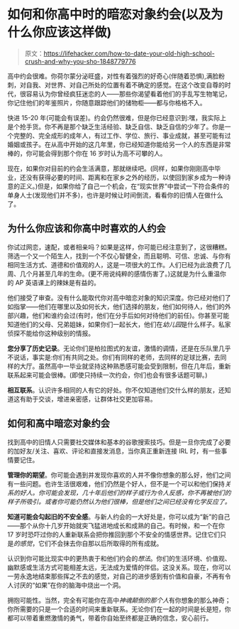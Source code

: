 # 如何和你高中时的暗恋对象约会(以及为什么你应该这样做)

> 原文：<https://lifehacker.com/how-to-date-your-old-high-school-crush-and-why-you-sho-1848779776>

高中约会很难。你荷尔蒙分泌旺盛，对性有着强烈的好奇心(伴随着恐惧),满脸粉刺，对自我、对世界、对自己所处的位置有着不确定的感觉。在这个改变自尊的时代，很容易认为你曾经疯狂迷恋的人——那些你渴望看着他们的手乱写生物笔记，你记住他们的年鉴照片，你随意跟踪他们的储物柜——都与你格格不入。



快进 15-20 年(可能会有误差)。约会仍然很难，但是你已经意识到:嘿，我实际上是个抢手货。你不再是那个缺乏生活经验、缺乏自信、缺乏自信的少年了。你是一个完整的、完全成形的成年人，有过工作、学位、旅行、事业成就，甚至可能有过婚姻或孩子。在从高中开始的这几年里，你已经知道你能给另一个人的东西是非常棒的，你可能会得到那个你在 16 岁时认为高不可攀的人。

现在，如果你对目前的约会生活满意，那就继续吧。(同样，如果你刚刚高中毕业，还没有获得必要的时间、距离和在家乡之外的经历，以使回到家乡成为一种诗意的正义。)但是，如果你给了自己一个机会，在“现实世界”中尝试一下符合条件的单身人士(发现他们并不多)，也许是时候让时间倒流，看看你的旧情人在做什么了。

## 为什么你应该和你高中时喜欢的人约会

你试过网恋，速配，或者相亲吗？如果是这样，你可能已经注意到了，这很糟糕。筛选一个又一个陌生人，找到一个不仅心智健全，而且聪明、可信、忠诚、与你有相同生活方式、道德和价值观的人，这是一项很大的工作。人们已经为此浪费了几周、几个月甚至几年的生命。(更不用说纯粹的感情伤害了。)这就是为什么重温你的 AP 英语课上的辣妹是有益的。

他们接受了审查。没有什么能取代你对高中暗恋对象的知识深度。你已经对他们了如指掌——他们在哪里以及如何长大，他们选择的朋友，他们如何待人，他们的外部兴趣，他们和谁约会过(有时，他们在分手后如何对待他们的前任)。你甚至可能知道他们的父母、兄弟姐妹，如果你们一起长大，他们在*幼儿园*是什么样子。私家侦探不能给你这种级别的情报。

**您分享了历史记录**。无论你们是柏拉图式的友谊，激情的调情，还是在乐队里几乎不说话，事实是:你们有共同之处。你们有同样的老师，去同样的足球比赛，去同样的大厅。虽然高中一毕业就坚持这种熟悉感可能会受到限制，但在几年后，重新联系起来可能会很棒。(即使只持续一次约会，你们也会有很多话题可聊。)

**相互联系**。认识许多相同的人有它的好处。你不仅知道他们交什么样的朋友，还知道这有助于交谈，增进亲密感，让群体社交更加容易。

## 如何和高中暗恋对象约会

找到高中的旧情人只需要社交媒体和基本的谷歌搜索技巧。但是一旦你完成了必要的加好友/关注、喜欢、评论和直接发消息，当你真正重新连接 IRL 时，有一些事情要记住。

**管理你的期望**。你可能会遇到并发现你喜欢的人并不像你想象的那么好，他们之间有一些问题。也许生活很艰难，他们仍然是个好人，但不是一个可以和他们保持*关系的好人。你可能会发现，几十年后他们的样子或行为令人反感，你不再被他们的样子所吸引。或者你可能仍然认为他们很棒，但是他们之间已经没有化学反应了。*

**知道可能会勾起旧的不安全感**。与新人约会的一大好处是，你可以成为“新”的自己——那个从你十几岁开始就突飞猛进地成长和成熟的自己。有时候，和一个在你 17 岁时恐吓过你的人重新联系会把你推回到那个不安全的情感世界。记住它们只是*的感觉*，它们不会抹去你自那以后所取得的所有成就。

认识到你可能比现实中的更热衷于和他们约会的*想法*。你们的生活环境、价值观、幽默感或生活方式可能相差太远，无法成为爱情的伴侣。这没关系。现在，你可以一劳永逸地结束那些挥之不去的感觉，对自己的进步感到有价值和自豪，不再有令人讨厌的“如果”在你的脑海中烧出一个洞。

拥抱可能性。当然，完全有可能你在高中*神魂颠倒的那个人*有你想象的那么神奇；你所需要的只是一个合适的时间来重新联系。无论你们在一起的时间是长是短，你都可以带着重燃激情的勇气，带着你自始至终都是正确的信念，安心前行。